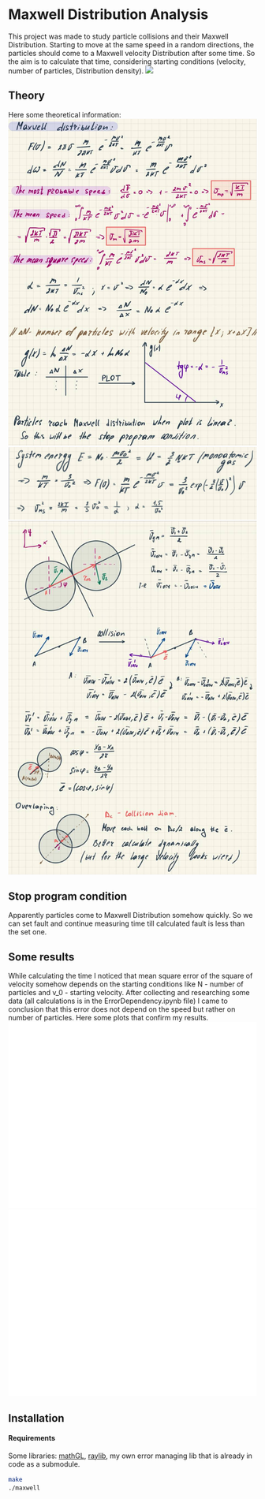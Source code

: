# Maxwell Distribution Analysis
This project was made to study particle collisions and their Maxwell Distribution.
Starting to move at the same speed in a random directions, the particles
should come to a Maxwell velocity Distribution after some time. 
So the aim is to calculate that time, considering starting conditions (velocity, 
number of particles, Distribution density).
![](output.gif)

## Theory

Here some theoretical information:
![Maxwell Distribution](image/maxwell1.jpg)
![Maxwell Distribution](image/maxwell2.jpg)
![Balls collision](image/maxwell3.jpg)

## Stop program condition 
Apparently particles come to Maxwell Distribution somehow quickly.
So we can set fault and continue measuring time till calculated fault is less than the set one.

## Some results
While calculating the time I noticed that mean square error of the square of velocity somehow depends on the starting conditions like N - number of particles and 
v_0 - starting velocity. After collecting and researching some data (all calculations is in the ErrorDependency.ipynb file) I came to conclusion that this error does not depend on the speed but rather on number of particles. Here some plots that confirm my results.
![ErrorDependency](./image/ErrorVelocity.png)
![ErrorDependency](./image/linear.png)

## Installation
#### Requirements
Some libraries: [mathGL](https://mathgl.sourceforge.net/doc_en/Main.html), [raylib](https://www.raylib.com/index.html), my own error managing lib that is already
in code as a submodule.
````bash
make
./maxwell
